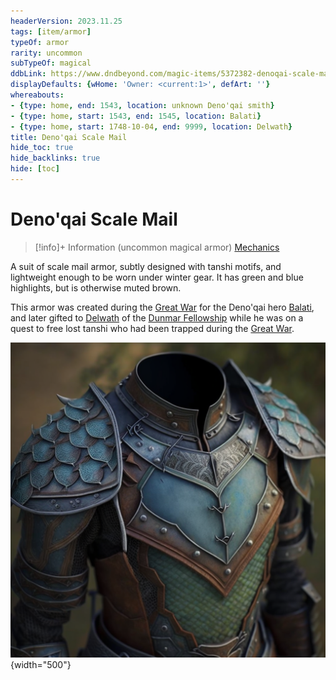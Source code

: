 ```yaml
---
headerVersion: 2023.11.25
tags: [item/armor]
typeOf: armor
rarity: uncommon
subTypeOf: magical
ddbLink: https://www.dndbeyond.com/magic-items/5372382-denoqai-scale-mail
displayDefaults: {wHome: 'Owner: <current:1>', defArt: ''}
whereabouts:
- {type: home, end: 1543, location: unknown Deno'qai smith}
- {type: home, start: 1543, end: 1545, location: Balati}
- {type: home, start: 1748-10-04, end: 9999, location: Delwath}
title: Deno'qai Scale Mail
hide_toc: true
hide_backlinks: true
hide: [toc]
---
```

# Deno'qai Scale Mail
>[!info]+ Information
> (uncommon magical armor)
> [Mechanics](https://www.dndbeyond.com/magic-items/5372382-denoqai-scale-mail)
> 
>> 

A suit of scale mail armor, subtly designed with tanshi motifs, and lightweight enough to be worn under winter gear. It has green and blue highlights, but is otherwise muted brown.

This armor was created during the [Great War](<../../../../events/1500s/great-war.md>) for the Deno'qai hero [Balati](<../../../../people/historical-figures/balati.md>), and later gifted to [Delwath](<../../../../people/pcs/dunmar-fellowship/delwath.md>) of the [Dunmar Fellowship](<../../../../people/pcs/dunmar-fellowship/dunmar-fellowship.md>) while he was on a quest to free lost tanshi who had been trapped during the [Great War](<../../../../events/1500s/great-war.md>). 

![Denoqai Scale Armor Delwath](../../../../assets/denoqai-scale-armor-delwath.png){width="500"}